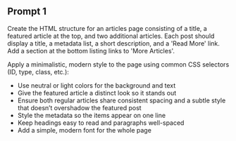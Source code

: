 ## Prompt 1
Create the HTML structure for an articles page consisting of a title, a featured article at the top, and two additional articles. Each post should display a title, a metadata list, a short description, and a 'Read More' link. Add a section at the bottom listing links to 'More Articles'.

Apply a minimalistic, modern style to the page using common CSS selectors (ID, type, class, etc.):
  * Use neutral or light colors for the background and text
  * Give the featured article a distinct look so it stands out
  * Ensure both regular articles share consistent spacing and a subtle style that doesn’t overshadow the featured post
  * Style the metadata so the items appear on one line
  * Keep headings easy to read and paragraphs well-spaced
  * Add a simple, modern font for the whole page